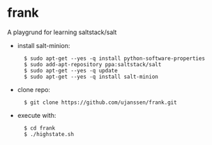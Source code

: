 # frank

A playgrund for learning saltstack/salt

- install salt-minion:

		$ sudo apt-get --yes -q install python-software-properties
		$ sudo add-apt-repository ppa:saltstack/salt
		$ sudo apt-get --yes -q update
		$ sudo apt-get --yes -q install salt-minion

- clone repo:

		$ git clone https://github.com/ujanssen/frank.git

- execute with:

		$ cd frank
		$ ./highstate.sh
